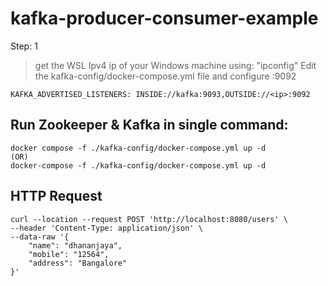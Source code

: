 # kafka-producer-consumer-example

Step: 1 
>get the WSL Ipv4 ip of your Windows machine using: "ipconfig"
>Edit the kafka-config/docker-compose.yml file and configure <ip>:9092 
~~~
KAFKA_ADVERTISED_LISTENERS: INSIDE://kafka:9093,OUTSIDE://<ip>:9092
~~~

## Run Zookeeper & Kafka in single command: 
~~~
docker compose -f ./kafka-config/docker-compose.yml up -d
(OR)
docker-compose -f ./kafka-config/docker-compose.yml up -d
~~~


## HTTP Request
~~~
curl --location --request POST 'http://localhost:8080/users' \
--header 'Content-Type: application/json' \
--data-raw '{
    "name": "dhananjaya",
    "mobile": "12564",
    "address": "Bangalore"
}'
~~~
